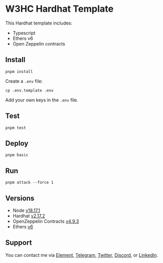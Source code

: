 # W3HC Hardhat Template

This Hardhat template includes: 

- Typescript
- Ethers v6
- Open Zeppelin contracts

## Install

```
pnpm install
```

Create a `.env` file:

```
cp .env.template .env
```

Add your own keys in the `.env` file. 

## Test 

```
pnpm test
```

## Deploy 

```
pnpm basic
```

## Run

```
pnpm attack --force 1
```

## Versions

- Node [v18.17.1](https://nodejs.org/uk/blog/release/v18.17.1/)
- Hardhat [v2.17.2](https://github.com/NomicFoundation/hardhat/releases/tag/hardhat%402.17.2)
- OpenZeppelin Contracts [v4.9.3](https://github.com/OpenZeppelin/openzeppelin-contracts/releases/tag/v4.9.3)
- Ethers [v6](https://docs.ethers.org/v6/)

## Support

You can contact me via [Element](https://matrix.to/#/@julienbrg:matrix.org), [Telegram](https://t.me/julienbrg), [Twitter](https://twitter.com/julienbrg), [Discord](https://discordapp.com/users/julienbrg), or [LinkedIn](https://www.linkedin.com/in/julienberanger/).


